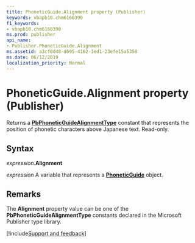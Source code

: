 ```yaml
---
title: PhoneticGuide.Alignment property (Publisher)
keywords: vbapb10.chm6160390
f1_keywords:
- vbapb10.chm6160390
ms.prod: publisher
api_name:
- Publisher.PhoneticGuide.Alignment
ms.assetid: a3cf0d48-d695-4162-1ed1-23efe15a5358
ms.date: 06/12/2019
localization_priority: Normal
---
```



# PhoneticGuide.Alignment property (Publisher)

Returns a **[PbPhoneticGuideAlignmentType](Publisher.PbPhoneticGuideAlignmentType.md)** constant that represents the position of phonetic characters above Japanese text. Read-only.


## Syntax

_expression_.**Alignment**

_expression_ A variable that represents a **[PhoneticGuide](Publisher.PhoneticGuide.md)** object.


## Remarks

The **Alignment** property value can be one of the **PbPhoneticGuideAlignmentType** constants declared in the Microsoft Publisher type library.


[!include[Support and feedback](~/includes/feedback-boilerplate.md)]
